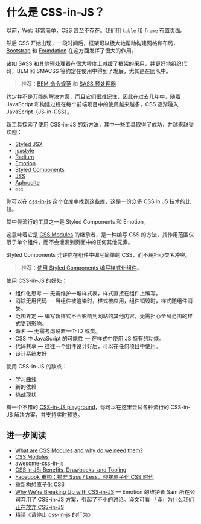 # 什么是 CSS-in-JS？

以前，Web 非常简单，CSS 甚至不存在。我们用 `table` 和 `frame` 布置页面。

然后 CSS 开始出现，一段时间后，框架可以极大地帮助构建网格和布局，[Bootstrap](https://getbootstrap.com/) 和 [Foundation](https://get.foundation/) 在这方面发挥了很大的作用。

诸如 SASS 和其他预处理器在很大程度上减缓了框架的采用，并更好地组织代码，BEM 和 SMACSS 等约定在使用中得到了发展，尤其是在团队中。

> 推荐：[BEM 命令规范](https://github.com/lio-zero/blog/blob/main/CSS/BEM%20%E5%91%BD%E4%BB%A4%E8%A7%84%E8%8C%83.md) 和 [SASS 预处理器](https://github.com/lio-zero/blog/blob/main/CSS/SASS%20%E9%A2%84%E5%A4%84%E7%90%86%E5%99%A8.md)

约定并不是万能的解决方案，而且它们很难记住，因此在过去几年中，随着 JavaScript 和构建过程在每个前端项目中的使用越来越多，CSS 逐渐融入 JavaScript（JS-in-CSS）。

新工具探索了使用 CSS-in-JS 的新方法，其中一些工具取得了成功，并越来越受欢迎：

- [Styled JSX](https://github.com/vercel/styled-jsx)
- [jsxstyle](https://github.com/jsxstyle/jsxstyle)
- [Radium](https://github.com/FormidableLabs/radium)
- [Emotion](https://github.com/emotion-js/emotion)
- [Styled Components](https://www.styled-components.com/)
- [JSS](http://cssinjs.org/)
- [Aphrodite](https://github.com/Khan/aphrodite)
- etc

你可以在 [css-in-js](https://github.com/MicheleBertoli/css-in-js) 这个仓库中找到这些库，这是一份众多 CSS in JS 技术的比较。

其中最流行的工具之一是 Styled Components 和 Emotion。

这意味着它是 [CSS Modules](https://github.com/css-modules/css-modules) 的继承者，是一种编写 CSS 的方法，其作用范围仅限于单个组件，而不会泄漏到页面中的任何其他元素。

Styled Components 允许你在组件中编写简单的 CSS，而不用担心类名冲突。

> 推荐：[使用 Styled Components 编写样式化组件](https://github.com/lio-zero/blog/blob/main/React/%E4%BD%BF%E7%94%A8%20Styled%20Components%20%E7%BC%96%E5%86%99%E6%A0%B7%E5%BC%8F%E5%8C%96%E7%BB%84%E4%BB%B6.md)。

使用 CSS-in-JS 的好处：

- 组件化思考 — 无需维护一堆样式表，样式直接在组件上编写。
- 消除无用代码 — 当组件被渲染时，样式被应用，组件销毁时，样式随组件消失。
- 范围界定 — 编写新样式不会影响到网站的其他内容，无需担心全局范围的样式受到影响。
- 命名 — 无需考虑设置一个 ID 或类。
- CSS 中 JavaScript 的可能性 — 在样式中使用 JS 特有的功能。
- 代码共享 — 往往一个组件设计好后，可以在任何项目中使用。
- 设计系统友好

使用 CSS-in-JS 的缺点：

- 学习曲线
- 新的依赖
- 挑战现状

有一个不错的 [CSS-in-JS playground](https://www.cssinjsplayground.com/)，你可以在这里尝试各种流行的 CSS-in-JS 解决方案，并支持实时预览。

## 进一步阅读

- [What are CSS Modules and why do we need them?](https://css-tricks.com/css-modules-part-1-need/)
- [CSS Modules](https://glenmaddern.com/articles/css-modules)
- [awesome-css-in-js](https://github.com/tuchk4/awesome-css-in-js)
- [CSS in JS: Benefits, Drawbacks, and Tooling](https://medium.com/object-partners/css-in-js-benefits-drawback-and-tooling-80286b03f9aa)
- [Facebook 重构：抛弃 Sass / Less，迎接原子化 CSS 时代](https://juejin.cn/post/6917073600474415117)
- [重新构想原子化 CSS](https://antfu.me/posts/reimagine-atomic-css-zh)
- [Why We're Breaking Up with CSS-in-JS](https://dev.to/srmagura/why-were-breaking-up-wiht-css-in-js-4g9b) — Emotion 的维护者 Sam 所在公司弃用了 CSS-in-JS 方案，引起了不小的讨论。译文可看 [「译」为什么我们正在放弃 CSS-in-JS](https://juejin.cn/post/7158712727538499598)
- [精读《请停止 css-in-js 的行为》](https://github.com/ascoders/weekly/blob/master/%E5%89%8D%E6%B2%BF%E6%8A%80%E6%9C%AF/7.%E7%B2%BE%E8%AF%BB%E3%80%8A%E8%AF%B7%E5%81%9C%E6%AD%A2%20css-in-js%20%E7%9A%84%E8%A1%8C%E4%B8%BA%E3%80%8B.md)
